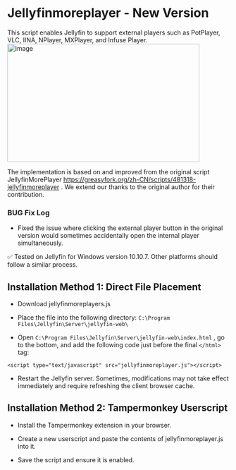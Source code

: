 # Jellyfinmoreplayer - New Version
This script enables Jellyfin to support external players such as PotPlayer, VLC, IINA, NPlayer, MXPlayer, and Infuse Player.
<img width="436" height="268" alt="image" src="https://github.com/user-attachments/assets/a1ecdf79-31ef-4f63-9913-f45cdf6370be" />

The implementation is based on and improved from the original script JellyfinMorePlayer https://greasyfork.org/zh-CN/scripts/481318-jellyfinmoreplayer . We extend our thanks to the original author for their contribution. 

### BUG Fix Log
- Fixed the issue where clicking the external player button in the original version would sometimes accidentally open the internal player simultaneously.

✅ Tested on Jellyfin for Windows version 10.10.7. Other platforms should follow a similar process.

## Installation Method 1: Direct File Placement

- Download jellyfinmoreplayers.js

- Place the file into the following directory:
`C:\Program Files\Jellyfin\Server\jellyfin-web\`

- Open `C:\Program Files\Jellyfin\Server\jellyfin-web\index.html` , go to the bottom, and add the following code just before the final `</html>` tag:

`<script type="text/javascript" src="jellyfinmoreplayer.js"></script>`

- Restart the Jellyfin server. Sometimes, modifications may not take effect immediately and require refreshing the client browser cache.

## Installation Method 2: Tampermonkey Userscript

- Install the Tampermonkey extension in your browser.

- Create a new userscript and paste the contents of jellyfinmoreplayer.js into it.

- Save the script and ensure it is enabled.
